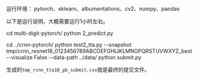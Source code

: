 运行环境：
pytorch、sklearn、albumentations、cv2、numpy、pandas

以下是运行说明，大概需要运行1小时左右。

cd multi-digit-pytorch/
python 2_predict.py

cd ../crnn-pytorch/
python test2_tta.py --snapshot tmp/crnn_resnet18_0123456789ABCDEFGHIJKLMNOPQRSTUVWXYZ_best --visualize False --data-path ../data/
python submit.py

生成的`tmp_rcnn_tta10_pb_submit.csv`就是最终的提交文件。